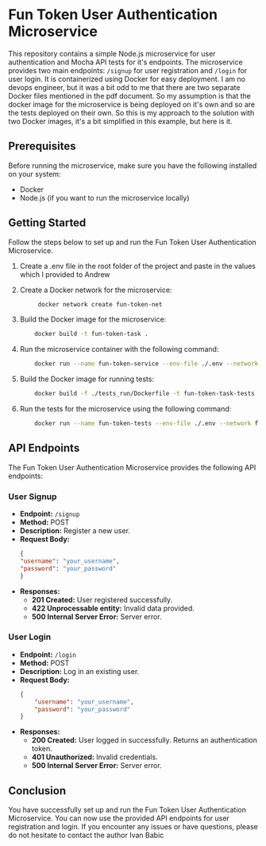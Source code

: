 # Fun Token User Authentication Microservice

This repository contains a simple Node.js microservice for user authentication and Mocha API tests for it's endpoints. The microservice provides two main endpoints: `/signup` for user registration and `/login` for user login. It is containerized using Docker for easy deployment.
I am no devops engineer, but it was a bit odd to me that there are two separate Docker files mentioned in the pdf document. 
So my assumption is that the docker image for the microservice is being deployed on it's own and so are the tests deployed on their own. So this is my approach to the solution with two Docker images, it's a bit simplified in this example, but here is it.


## Prerequisites

Before running the microservice, make sure you have the following installed on your system:

- Docker
- Node.js (if you want to run the microservice locally)

## Getting Started

Follow the steps below to set up and run the Fun Token User Authentication Microservice.

1. Create a .env file in the root folder of the project and paste in the values which I provided to Andrew

2. Create a Docker network for the microservice:

   ```bash
        docker network create fun-token-net
3. Build the Docker image for the microservice:

    ```bash
        docker build -t fun-token-task .
4. Run the microservice container with the following command:

    ```bash
        docker run --name fun-token-service --env-file ./.env --network fun-token-net -p 4007:4007 -it fun-token-task
5. Build the Docker image for running tests:

    ```bash
        docker build -f ./tests_run/Dockerfile -t fun-token-task-tests .
6. Run the tests for the microservice using the following command:

    ```bash
        docker run --name fun-token-tests --env-file ./.env --network fun-token-net -it fun-token-task-tests
## API Endpoints

The Fun Token User Authentication Microservice provides the following API endpoints:

### User Signup

- **Endpoint:** `/signup`
- **Method:** POST
- **Description:** Register a new user.
- **Request Body:**
    ```json
    {
    "username": "your_username",
    "password": "your_password"
    }
- **Responses:**
    - **201 Created:** User registered successfully.
    - **422 Unprocessable entity:** Invalid data provided.
    - **500 Internal Server Error:** Server error.

### User Login

- **Endpoint:** `/login`
- **Method:** POST
- **Description:** Log in an existing user.
- **Request Body:**
    ```json
    {
        "username": "your_username",
        "password": "your_password"
    }
- **Responses:**
    - **200 Created:** User logged in successfully. Returns an authentication token.
    - **401 Unauthorized:** Invalid credentials.
    - **500 Internal Server Error:** Server error.

## Conclusion

You have successfully set up and run the Fun Token User Authentication Microservice. You can now use the provided API endpoints for user registration and login. If you encounter any issues or have questions, please do not hesitate to contact the author Ivan Babic
